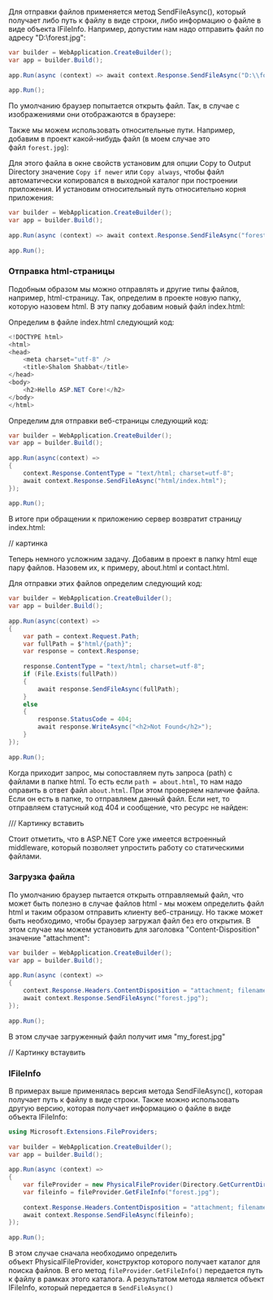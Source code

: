 Для отправки файлов применяется метод SendFileAsync(), который получает либо путь к файлу в виде строки, либо информацию о файле в виде объекта IFileInfo. Например, допустим нам надо отправить файл по адресу "D:\\forest.jpg":

```cs
var builder = WebApplication.CreateBuilder();
var app = builder.Build();
 
app.Run(async (context) => await context.Response.SendFileAsync("D:\\forest.jpg"));
 
app.Run();
```

По умолчанию браузер попытается открыть файл. Так, в случае с изображениями они отображаются в браузере:



Также мы можем использовать относительные пути. Например, добавим в проект какой-нибудь файл (в моем случае это файл `forest.jpg`):

Для этого файла в окне свойств установим для опции Copy to Output Directory значение `Copy if newer` или `Copy always`, чтобы файл автоматически копировался в выходной каталог при построении приложения. И установим относительный путь относительно корня приложения:

```cs
var builder = WebApplication.CreateBuilder();
var app = builder.Build();
 
app.Run(async (context) => await context.Response.SendFileAsync("forest.jpg"));
 
app.Run();
```
### Отправка html-страницы

Подобным образом мы можно отправлять и другие типы файлов, например, html-страницу. Так, определим в проекте новую папку, которую назовем html. В эту папку добавим новый файл index.html:


Определим в файле index.html следующий код:

```cs
<!DOCTYPE html>
<html>
<head>
    <meta charset="utf-8" />
    <title>Shalom Shabbat</title>
</head>
<body>
    <h2>Hello ASP.NET Core!</h2>
</body>
</html>
```

Определим для отправки веб-страницы следующий код:

```cs
var builder = WebApplication.CreateBuilder();
var app = builder.Build();
 
app.Run(async(context) => 
{
    context.Response.ContentType = "text/html; charset=utf-8";
    await context.Response.SendFileAsync("html/index.html");
});
 
app.Run();
```

В итоге при обращении к приложению сервер возвратит страницу index.html:


// картинка


Теперь немного усложним задачу. Добавим в проект в папку html еще пару файлов. Назовем их, к примеру, about.html и contact.html.

Для отправки этих файлов определим следующий код:

```cs
var builder = WebApplication.CreateBuilder();
var app = builder.Build();
 
app.Run(async(context) => 
{
    var path = context.Request.Path;
    var fullPath = $"html/{path}";
    var response = context.Response;
 
    response.ContentType = "text/html; charset=utf-8";
    if (File.Exists(fullPath))
    {
        await response.SendFileAsync(fullPath);
    }
    else
    {
        response.StatusCode = 404;
        await response.WriteAsync("<h2>Not Found</h2>");
    }
});
 
app.Run();
```

Когда приходит запрос, мы сопоставляем путь запроса (path) с файлами в папке html. То есть если `path = about.html`, то нам надо оправить в ответ файл `about.html`. При этом проверяем наличие файла. Если он есть в папке, то отправляем данный файл. Если нет, то отправляем статусный код 404 и сообщение, что ресурс не найден:


/// Картинку вставить


Стоит отметить, что в ASP.NET Core уже имеется встроенный middleware, который позволяет упростить работу со статическими файлами.

### Загрузка файла

По умолчанию браузер пытается открыть отправляемый файл, что может быть полезно в случае файлов html - мы можем определить файл html и таким образом отправить клиенту веб-страницу. Но также может быть необходимо, чтобы браузер загружал файл без его открытия. В этом случае мы можем установить для заголовка "Content-Disposition" значение "attachment":

```cs
var builder = WebApplication.CreateBuilder();
var app = builder.Build();
 
app.Run(async (context) =>
{
    context.Response.Headers.ContentDisposition = "attachment; filename=my_forest.jpg";
    await context.Response.SendFileAsync("forest.jpg");
});
 
app.Run();
```

В этом случае загруженный файл получит имя "my_forest.jpg"

// Картинку встаувить

### IFileInfo

В примерах выше применялась версия метода SendFileAsync(), которая получает путь к файлу в виде строки. Также можно использовать другую версию, которая получает информацию о файле в виде объекта IFileInfo:

```cs
using Microsoft.Extensions.FileProviders;
 
var builder = WebApplication.CreateBuilder();
var app = builder.Build();
 
app.Run(async (context) =>
{
    var fileProvider = new PhysicalFileProvider(Directory.GetCurrentDirectory());
    var fileinfo = fileProvider.GetFileInfo("forest.jpg");
 
    context.Response.Headers.ContentDisposition = "attachment; filename=my_forest2.jpg";
    await context.Response.SendFileAsync(fileinfo);
});
 
app.Run();
```

В этом случае сначала необходимо определить объект PhysicalFileProvider, конструктор которого получает каталог для поиска файлов. В его метод `fileProvider.GetFileInfo()` передается путь к файлу в рамках этого каталога. А результатом метода является объект IFileInfo, который передается в `SendFileAsync()`
